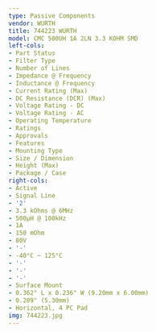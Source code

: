 ```yaml
---
type: Passive Components
vendor: WURTH
title: 744223 WURTH
model: CMC 500UH 1A 2LN 3.3 KOHM SMD
left-cols:
- Part Status
- Filter Type
- Number of Lines
- Impedance @ Frequency
- Inductance @ Frequency
- Current Rating (Max)
- DC Resistance (DCR) (Max)
- Voltage Rating - DC
- Voltage Rating - AC
- Operating Temperature
- Ratings
- Approvals
- Features
- Mounting Type
- Size / Dimension
- Height (Max)
- Package / Case
right-cols:
- Active
- Signal Line
- '2'
- 3.3 kOhms @ 6MHz
- 500µH @ 100kHz
- 1A
- 150 mOhm
- 80V
- '-'
- -40°C ~ 125°C
- '-'
- '-'
- '-'
- Surface Mount
- 0.362" L x 0.236" W (9.20mm x 6.00mm)
- 0.209" (5.30mm)
- Horizontal, 4 PC Pad
img: 744223.jpg
---
```

